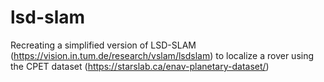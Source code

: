 # lsd-slam
Recreating a simplified version of LSD-SLAM (https://vision.in.tum.de/research/vslam/lsdslam) to localize a rover using the CPET dataset (https://starslab.ca/enav-planetary-dataset/)
